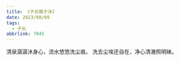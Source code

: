 ```yaml
---
title: 《子长赠子沐》
date: 2023/08/09
tags:
  - 子长
abbrlink: 7045
---
```


清泉潺潺沐身心，流水悠悠洗尘痕。
洗去尘埃还自在，净心清澈照明昧。
